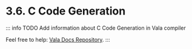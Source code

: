 # 3.6. C Code Generation

::: info TODO
Add information about C Code Generation in Vala compiler

Feel free to help: [Vala Docs Repository](https://github.com/vala-lang/vala-docs).
:::
